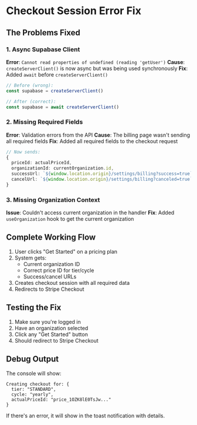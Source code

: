 # Checkout Session Error Fix

## The Problems Fixed

### 1. Async Supabase Client
**Error**: `Cannot read properties of undefined (reading 'getUser')`
**Cause**: `createServerClient()` is now async but was being used synchronously
**Fix**: Added `await` before `createServerClient()`

```typescript
// Before (wrong):
const supabase = createServerClient()

// After (correct):
const supabase = await createServerClient()
```

### 2. Missing Required Fields
**Error**: Validation errors from the API
**Cause**: The billing page wasn't sending all required fields
**Fix**: Added all required fields to the checkout request

```typescript
// Now sends:
{
  priceId: actualPriceId,
  organizationId: currentOrganization.id,
  successUrl: `${window.location.origin}/settings/billing?success=true`,
  cancelUrl: `${window.location.origin}/settings/billing?canceled=true`,
}
```

### 3. Missing Organization Context
**Issue**: Couldn't access current organization in the handler
**Fix**: Added `useOrganization` hook to get the current organization

## Complete Working Flow

1. User clicks "Get Started" on a pricing plan
2. System gets:
   - Current organization ID
   - Correct price ID for tier/cycle
   - Success/cancel URLs
3. Creates checkout session with all required data
4. Redirects to Stripe Checkout

## Testing the Fix

1. Make sure you're logged in
2. Have an organization selected
3. Click any "Get Started" button
4. Should redirect to Stripe Checkout

## Debug Output

The console will show:
```
Creating checkout for: {
  tier: "STANDARD",
  cycle: "yearly",
  actualPriceId: "price_1OZK8lE0TsJw..."
}
```

If there's an error, it will show in the toast notification with details.